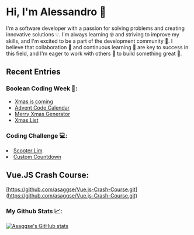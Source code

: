 <!-- ### Hi there 👋 -->

# Hi, I'm Alessandro 👋

<p>I'm a software developer with a passion for solving problems and creating innovative solutions 💡. I'm always learning 🤓 and striving to improve my skills, and I'm excited to be a part of the development community 🌟. I believe that collaboration 🤝 and continuous learning 🧠 are key to success in this field, and I'm eager to work with others 🤝 to build something great 🚀.</p>

<!--
<h2>Skills</h2>
<ul>
  <li>💻️ html, css, js</li>
  <li>🌱 I’m currently learning react & vue</li>
</ul>
-->

## Recent Entries
<h3>Boolean Coding Week 🎄:</h3>
  <ul>
    <li><a href="https://github.com/asaggse/Xmas-is-coming.git" target="_blank">Xmas is coming</a></li>
    <li><a href="https://github.com/asaggse/Xmas-is-coming.git" target="_blank">Advent Code Calendar</a></li>
    <li><a href="https://github.com/asaggse/Merry-Xmas-Generator.git" target="_blank">Merry Xmas Generator</a></li>
    <li><a href="https://github.com/asaggse/Xmas-List.git" target="_blank">Xmas List</a></li>
  </ul>
  
<h3>Coding Challenge 💻️:</h3>
<li><a href="https://github.com/asaggse/Esercizio-Scooter-Lim.git" target="_blank">Scooter Lim</a></li>
<li><a href="https://github.com/asaggse/custom-countdown.git" target="_blank">Custom Countdown</a></li>

## Vue.JS Crash Course:
[https://github.com/asaggse/Vue.js-Crash-Course.git](https://github.com/asaggse/Vue.js-Crash-Course.git)

<h3>My Github Stats 📈:</h3>

[![Asaggse's GitHub stats](https://github-readme-stats.vercel.app/api?username=asaggse)](https://github.com/asaggse/github-readme-stats)

<!--
**asaggse/asaggse** is a ✨ _special_ ✨ repository because its `README.md` (this file) appears on your GitHub profile.

Here are some ideas to get you started:

- 🔭 I’m currently working on ...
- 🌱 I’m currently learning ...
- 👯 I’m looking to collaborate on ...
- 🤔 I’m looking for help with ...
- 💬 Ask me about ...
- 📫 How to reach me: ...
- 😄 Pronouns: ...
- ⚡ Fun fact: ...
-->
